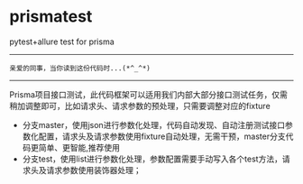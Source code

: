 # prismatest
pytest+allure test for prisma   
___
``亲爱的同事，当你读到这份代码时...(*^_^*)``
___
Prisma项目接口测试，此代码框架可以适用我们内部大部分接口测试任务，仅需稍加调整即可，比如请求头、请求参数的预处理，只需要调整对应的fixture  
- 分支master，使用json进行参数化处理，代码自动发现、自动注册测试接口参数化配置，请求头及请求参数使用fixture自动处理，无需干预，master分支代码更简单、更智能,推荐使用
- 分支test，使用list进行参数化处理，参数配置需要手动写入各个test方法，请求头及请求参数使用装饰器处理；  

